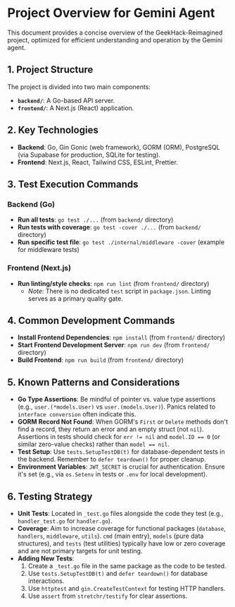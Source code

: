 # Project Overview for Gemini Agent

This document provides a concise overview of the GeekHack-Reimagined project, optimized for efficient understanding and operation by the Gemini agent.

## 1. Project Structure

The project is divided into two main components:

-   **`backend/`**: A Go-based API server.
-   **`frontend/`**: A Next.js (React) application.

## 2. Key Technologies

-   **Backend**: Go, Gin Gonic (web framework), GORM (ORM), PostgreSQL (via Supabase for production, SQLite for testing).
-   **Frontend**: Next.js, React, Tailwind CSS, ESLint, Prettier.

## 3. Test Execution Commands

### Backend (Go)

-   **Run all tests**: `go test ./...` (from `backend/` directory)
-   **Run tests with coverage**: `go test -cover ./...` (from `backend/` directory)
-   **Run specific test file**: `go test ./internal/middleware -cover` (example for middleware tests)

### Frontend (Next.js)

-   **Run linting/style checks**: `npm run lint` (from `frontend/` directory)
    -   *Note*: There is no dedicated `test` script in `package.json`. Linting serves as a primary quality gate.

## 4. Common Development Commands

-   **Install Frontend Dependencies**: `npm install` (from `frontend/` directory)
-   **Start Frontend Development Server**: `npm run dev` (from `frontend/` directory)
-   **Build Frontend**: `npm run build` (from `frontend/` directory)

## 5. Known Patterns and Considerations

-   **Go Type Assertions**: Be mindful of pointer vs. value type assertions (e.g., `user.(*models.User)` vs `user.(models.User)`). Panics related to `interface conversion` often indicate this.
-   **GORM Record Not Found**: When GORM's `First` or `Delete` methods don't find a record, they return an error and an empty struct (not `nil`). Assertions in tests should check for `err != nil` and `model.ID == 0` (or similar zero-value checks) rather than `model == nil`.
-   **Test Setup**: Use `tests.SetupTestDB(t)` for database-dependent tests in the backend. Remember to `defer teardown()` for proper cleanup.
-   **Environment Variables**: `JWT_SECRET` is crucial for authentication. Ensure it's set (e.g., via `os.Setenv` in tests or `.env` for local development).

## 6. Testing Strategy

-   **Unit Tests**: Located in `_test.go` files alongside the code they test (e.g., `handler_test.go` for `handler.go`).
-   **Coverage**: Aim to increase coverage for functional packages (`database`, `handlers`, `middleware`, `utils`). `cmd` (main entry), `models` (pure data structures), and `tests` (test utilities) typically have low or zero coverage and are not primary targets for unit testing.
-   **Adding New Tests**:
    1.  Create a `_test.go` file in the same package as the code to be tested.
    2.  Use `tests.SetupTestDB(t)` and `defer teardown()` for database interactions.
    3.  Use `httptest` and `gin.CreateTestContext` for testing HTTP handlers.
    4.  Use `assert` from `stretchr/testify` for clear assertions.